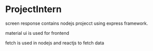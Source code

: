 # ProjectIntern

screen response contains nodejs projecct using express framework.

material ui is used for frontend

fetch is used in nodejs and reactjs to fetch data
